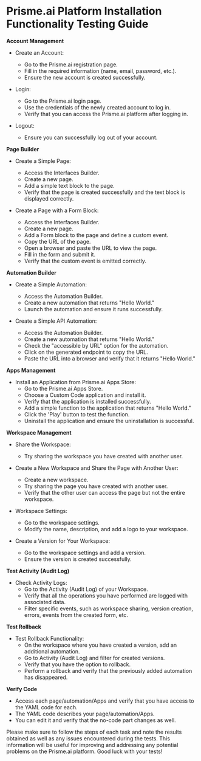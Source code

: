 # Prisme.ai Platform Installation Functionality Testing Guide

**Account Management**

   - Create an Account:
     - Go to the Prisme.ai registration page.
     - Fill in the required information (name, email, password, etc.).
     - Ensure the new account is created successfully.

   - Login:
     - Go to the Prisme.ai login page.
     - Use the credentials of the newly created account to log in.
     - Verify that you can access the Prisme.ai platform after logging in.

   - Logout:
     - Ensure you can successfully log out of your account.

**Page Builder**

   - Create a Simple Page:
     - Access the Interfaces Builder.
     - Create a new page.
     - Add a simple text block to the page.
     - Verify that the page is created successfully and the text block is displayed correctly.

   - Create a Page with a Form Block:
     - Access the Interfaces Builder.
     - Create a new page.
     - Add a Form block to the page and define a custom event.
     - Copy the URL of the page.
     - Open a browser and paste the URL to view the page.
     - Fill in the form and submit it.
     - Verify that the custom event is emitted correctly.

**Automation Builder**

   - Create a Simple Automation:
     - Access the Automation Builder.
     - Create a new automation that returns "Hello World."
     - Launch the automation and ensure it runs successfully.

   - Create a Simple API Automation:
     - Access the Automation Builder.
     - Create a new automation that returns "Hello World."
     - Check the "accessible by URL" option for the automation.
     - Click on the generated endpoint to copy the URL.
     - Paste the URL into a browser and verify that it returns "Hello World."

**Apps Management**

   - Install an Application from Prisme.ai Apps Store:
     - Go to the Prisme.ai Apps Store.
     - Choose a Custom Code application and install it.
     - Verify that the application is installed successfully.
     - Add a simple function to the application that returns "Hello World."
     - Click the 'Play' button to test the function.
     - Uninstall the application and ensure the uninstallation is successful.

 **Workspace Management**

   - Share the Workspace:
     - Try sharing the workspace you have created with another user.

   - Create a New Workspace and Share the Page with Another User:
     - Create a new workspace.
     - Try sharing the page you have created with another user.
     - Verify that the other user can access the page but not the entire workspace.

   - Workspace Settings:
     - Go to the workspace settings.
     - Modify the name, description, and add a logo to your workspace.

   - Create a Version for Your Workspace:
     - Go to the workspace settings and add a version.
     - Ensure the version is created successfully.

**Test Activity (Audit Log)**

   - Check Activity Logs:
     - Go to the Activity (Audit Log) of your Workspace.
     - Verify that all the operations you have performed are logged with associated data.
     - Filter specific events, such as workspace sharing, version creation, errors, events from the created form, etc.

**Test Rollback**

   - Test Rollback Functionality:
     - On the workspace where you have created a version, add an additional automation.
     - Go to Activity (Audit Log) and filter for created versions.
     - Verify that you have the option to rollback.
     - Perform a rollback and verify that the previously added automation has disappeared.

**Verify Code**

   - Access each page/automation/Apps and verify that you have access to the YAML code for each.
   - The YAML code describes your page/automation/Apps.
   - You can edit it and verify that the no-code part changes as well.

Please make sure to follow the steps of each task and note the results obtained as well as any issues encountered during the tests. This information will be useful for improving and addressing any potential problems on the Prisme.ai platform. Good luck with your tests!
